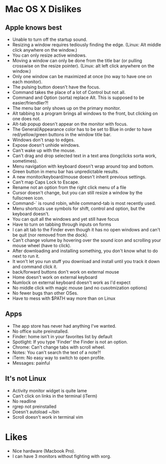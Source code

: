 # Mac OS X Dislikes

## Apple knows best

* Unable to turn off the startup sound.
* Resizing a window requires tediously finding the edge. (Linux: Alt middle click anywhere on the window.)
* You can only resize active windows.
* Moving a window can only be done from the title bar (or pulling crosswise on the resize pointer). (Linux: alt left click anywhere on the window.)
* Only one window can be maximized at once (no way to have one on each monitor).
* The pulsing button doesn't have the focus.
* Command takes the place of a lot of Control but not all.
* Command and Option (sorta) replace Alt. This is supposed to be easier/friendlier?!
* The menu bar only shows up on the primary monitor.
* Alt tabbing to a program brings all windows to the front, but clicking on one does not.
* Alt-tab popup doesn't appear on the monitor with focus.
* The General/Appearance color has to be set to Blue in order to have red/yellow/green buttons in the window title bar.
* Windows don't snap to edges.
* Expose doesn't unhide windows.
* Can't wake up with the mouse.
* Can't drag and drop selected text in a text area (longclicks sorta work, sometimes).
* Menu navigation with keyboard doesn't wrap around top and bottom.
* Green button in menu bar has unpredictable results.
* A new monitor/keyboard/mouse doesn't inherit previous settings.
* Can't map Caps Lock to Escape.
* Rename not an option from the right click menu of a file
* Cursor doesn't change, but you can still resize a window by the fullscreen icon.
* Command-` is round robin, while command-tab is most recently used.
* Menu shortcuts use symbols for shift, control and option, but the keyboard doesn't.
* You can quit all the windows and yet still have focus
* Have to turn on tabbing through inputs on forms
* I can alt tab to the Finder even though it has no open windows and can't be quit (nor removed from the dock).
* Can't change volume by hovering over the sound icon and scrolling your mouse wheel (have to click).
* After downloading and installing something, you don't know what to do next to run it.
* It won't let you run stuff you download and install until you track it down and command click it.
* back/forward buttons don't work on external mouse
* Home doesn't work on external keyboard
* Numlock on external keyboard doesn't work as I'd expect
* No middle click with magic mouse (and no cusotmization options)
* No fewer bugs than other OSes.
* Have to mess with $PATH way more than on Linux

## Apps

* The app store has never had anything I've wanted.
* No office suite preinstalled.
* Finder: home isn't in your favorites list by default
* Spotlight: If you type 'Finder' the Finder is not an option.
* Chrome: Can't change tabs with scroll wheel.
* Notes: You can't search the text of a note?!
* iTerm: No easy way to switch to open profile.
* Messages: painful

## It's not Linux

* Activity monitor widget is quite lame
* Can't click on links in the terminal (iTerm)
* No readline
* rgrep not preinstalled
* Doesn't autoload ~/bin
* Scroll doesn't work in terminal vim

# Likes

* Nice hardware (Macbook Pro).
* I can have 3 monitors without fighting with xorg.
